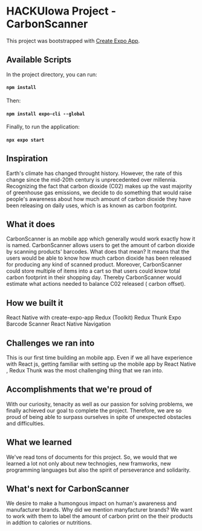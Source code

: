 # HACKUIowa Project - CarbonScanner

This project was bootstrapped with [Create Expo App](https://github.com/expo/expo).

## Available Scripts

In the project directory, you can run:

#### `npm install`

Then:

#### `npm install expo-cli --global`

Finally, to run the application:
#### `npx expo start`


## Inspiration

Earth's climate has changed throught history. However, the rate of this change since the mid-20th century is unprecedented over millennia. Recognizing the fact that carbon dioxide (C02) makes up the vast majority of greenhouse gas emissions, we decide to do something that would raise people's awareness about how much amount of carbon dioxide they have been releasing on daily uses, which is as known as carbon footprint.

## What it does

CarbonScanner is an mobile app which generally would work exactly how it is named. CarbonScanner allows users to get the amount of carbon dioxide by scanning products' barcodes. What does that mean? It means that the users would be able to know how much carbon dioxide has been released for producing any kind of scanned product. Moreover, CarbonScanner could store multiple of items into a cart so that users could know total carbon footprint in their shopping day.  Thereby CarbonScanner would estimate what actions needed to balance C02 released ( carbon offset). 

## How we built it
React Native with create-expo-app
Redux (Toolkit)
Redux Thunk
Expo Barcode Scanner
React Native Navigation

## Challenges we ran into

This is our first time building an mobile app. Even if we all have experience with React js, getting familiar with setting up the mobile app by React Native , Redux Thunk was the most challenging thing that we ran into. 

## Accomplishments that we're proud of

With our curiosity, tenacity as well as our passion for solving problems, we finally achieved our goal to complete the project. Therefore, we are so proud of being able to surpass ourselves in spite of  unexpected obstacles and difficulties.

## What we learned

We've read tons of documents for this project. So, we would that we learned a lot not only about new technogies, new framworks, new programming languages but also the spirit of perseverance and solidarity.


## What's next for CarbonScanner

We desire to make a humongous impact on human's awareness and manufacturer brands. Why did we mention manyfacturer brands? We want to work with them to label the amount of carbon print on the their products in addtion to calories or nutritions.
